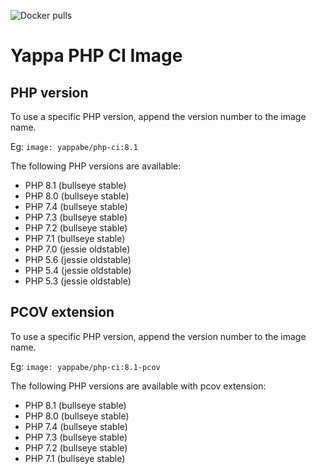 ![Docker pulls](https://img.shields.io/docker/pulls/yappabe/php-ci.svg?style=flat)
# Yappa PHP CI Image

## PHP version

To use a specific PHP version, append the version number to the image name.

Eg: `image: yappabe/php-ci:8.1`

The following PHP versions are available:

* PHP 8.1 (bullseye stable)
* PHP 8.0 (bullseye stable)
* PHP 7.4 (bullseye stable)
* PHP 7.3 (bullseye stable)
* PHP 7.2 (bullseye stable)
* PHP 7.1 (bullseye stable)
* PHP 7.0 (jessie oldstable)
* PHP 5.6 (jessie oldstable)
* PHP 5.4 (jessie oldstable)
* PHP 5.3 (jessie oldstable)

## PCOV extension

To use a specific PHP version, append the version number to the image name.

Eg: `image: yappabe/php-ci:8.1-pcov`


The following PHP versions are available with pcov extension:

* PHP 8.1 (bullseye stable)
* PHP 8.0 (bullseye stable)
* PHP 7.4 (bullseye stable)
* PHP 7.3 (bullseye stable)
* PHP 7.2 (bullseye stable)
* PHP 7.1 (bullseye stable)
